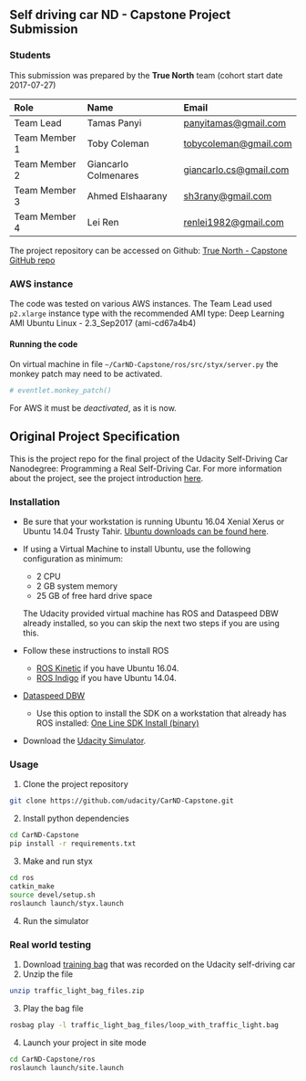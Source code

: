 
## Self driving car ND - Capstone Project Submission
### Students  
This submission was prepared by the **True North** team (cohort start date 2017-07-27)

|Role           | Name                | Email                   |
|:--------------|:--------------------|:------------------------|
| Team Lead     | Tamas Panyi         |  panyitamas@gmail.com   |
| Team Member 1 | Toby Coleman        |  tobycoleman@gmail.com  |
| Team Member 2 | Giancarlo Colmenares|  giancarlo.cs@gmail.com |
| Team Member 3 | Ahmed Elshaarany    |  sh3rany@gmail.com      |
| Team Member 4 | Lei Ren             |  renlei1982@gmail.com   |

The project repository can be accessed on Github:
[True North - Capstone GitHub repo](https://github.com/psnx/CarND-Capstone)

### AWS instance
The code was tested on various AWS instances. The Team Lead used `p2.xlarge` instance type with the recommended AMI type: Deep Learning AMI Ubuntu Linux - 2.3_Sep2017 (ami-cd67a4b4)

#### Running the code
On virtual machine in file `~/CarND-Capstone/ros/src/styx/server.py` the monkey patch may need to be activated.
```python
# eventlet.monkey_patch()
```
For AWS it must be _deactivated_, as it is now.

## Original Project Specification
This is the project repo for the final project of the Udacity Self-Driving Car Nanodegree: Programming a Real Self-Driving Car. For more information about the project, see the project introduction [here](https://classroom.udacity.com/nanodegrees/nd013/parts/6047fe34-d93c-4f50-8336-b70ef10cb4b2/modules/e1a23b06-329a-4684-a717-ad476f0d8dff/lessons/462c933d-9f24-42d3-8bdc-a08a5fc866e4/concepts/5ab4b122-83e6-436d-850f-9f4d26627fd9).

### Installation 

* Be sure that your workstation is running Ubuntu 16.04 Xenial Xerus or Ubuntu 14.04 Trusty Tahir. [Ubuntu downloads can be found here](https://www.ubuntu.com/download/desktop). 
* If using a Virtual Machine to install Ubuntu, use the following configuration as minimum:
  * 2 CPU
  * 2 GB system memory
  * 25 GB of free hard drive space
  
  The Udacity provided virtual machine has ROS and Dataspeed DBW already installed, so you can skip the next two steps if you are using this.

* Follow these instructions to install ROS
  * [ROS Kinetic](http://wiki.ros.org/kinetic/Installation/Ubuntu) if you have Ubuntu 16.04.
  * [ROS Indigo](http://wiki.ros.org/indigo/Installation/Ubuntu) if you have Ubuntu 14.04.
* [Dataspeed DBW](https://bitbucket.org/DataspeedInc/dbw_mkz_ros)
  * Use this option to install the SDK on a workstation that already has ROS installed: [One Line SDK Install (binary)](https://bitbucket.org/DataspeedInc/dbw_mkz_ros/src/81e63fcc335d7b64139d7482017d6a97b405e250/ROS_SETUP.md?fileviewer=file-view-default)
* Download the [Udacity Simulator](https://github.com/udacity/CarND-Capstone/releases/tag/v1.2).

### Usage

1. Clone the project repository
```bash
git clone https://github.com/udacity/CarND-Capstone.git
```

2. Install python dependencies
```bash
cd CarND-Capstone
pip install -r requirements.txt
```
3. Make and run styx
```bash
cd ros
catkin_make
source devel/setup.sh
roslaunch launch/styx.launch
```
4. Run the simulator

### Real world testing
1. Download [training bag](https://drive.google.com/file/d/0B2_h37bMVw3iYkdJTlRSUlJIamM/view?usp=sharing) that was recorded on the Udacity self-driving car
2. Unzip the file
```bash
unzip traffic_light_bag_files.zip
```
3. Play the bag file
```bash
rosbag play -l traffic_light_bag_files/loop_with_traffic_light.bag
```
4. Launch your project in site mode
```bash
cd CarND-Capstone/ros
roslaunch launch/site.launch
```

